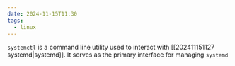 ```yaml
---
date: 2024-11-15T11:30
tags:
  - linux
---
```

`systemctl` is a command line utility used to interact with [[202411151127 systemd|systemd]]. It serves as the primary interface for managing `systemd`